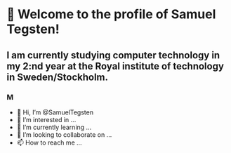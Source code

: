 # 👋 Welcome to the profile of Samuel Tegsten!  

## I am currently studying computer technology in my 2:nd year at the Royal institute of technology in Sweden/Stockholm.

### M


- 👋 Hi, I’m @SamuelTegsten
- 👀 I’m interested in ...
- 🌱 I’m currently learning ...
- 💞️ I’m looking to collaborate on ...
- 📫 How to reach me ...


